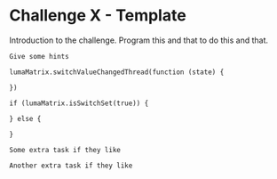 # Challenge X - Template

Introduction to the challenge. Program this and that to do this and that. 



```admonish
Give some hints
```

```blocks
lumaMatrix.switchValueChangedThread(function (state) {
	
})

if (lumaMatrix.isSwitchSet(true)) {
	
} else {
	
}
```

```admonish tip title="Extension 1" collapsible=true
Some extra task if they like
```

```admonish tip title="Extension 2" collapsible=true
Another extra task if they like
```





<script src="../assets/js/gh-pages-embed.js"></script><script>makeCodeRender("https://makecode.microbit.org/", "ines-hpmm/pxt-luma-matrix");</script>